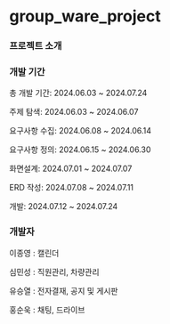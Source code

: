 # group_ware_project

### 프로젝트 소개


### 개발 기간
총 개발 기간: 2024.06.03 ~ 2024.07.24

주제 탐색: 2024.06.03 ~ 2024.06.07

요구사항 수집: 2024.06.08 ~ 2024.06.14

요구사항 정의: 2024.06.15 ~ 2024.06.30

화면설계: 2024.07.01 ~ 2024.07.07

ERD 작성: 2024.07.08 ~ 2024.07.11

개발: 2024.07.12 ~ 2024.07.24
### 개발자
이종영 : 캘린더

심민성 : 직원관리, 차량관리

유승열 : 전자결재, 공지 및 게시판

홍순욱 : 채팅, 드라이브
